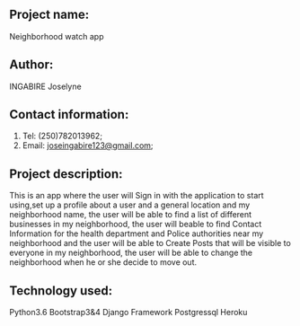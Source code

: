 ## Project name:

Neighborhood watch app

## Author:

INGABIRE Joselyne

## Contact information:

1. Tel: (250)782013962;
2. Email: joseingabire123@gmail.com;

## Project description:

 This is an app where the user will Sign in with the application to start using,set up a profile about a user and a general location and my neighborhood name, the user will be able to find a list of different businesses in my neighborhood, the user will beable to find Contact Information for the health department and Police authorities near my neighborhood and the user will be able to Create Posts that will be visible to everyone in my neighborhood, the user will be able to change the neighborhood when he or she decide to move out.

 ## Technology used:

 Python3.6
 Bootstrap3&4
 Django Framework
 Postgressql
 Heroku



 



